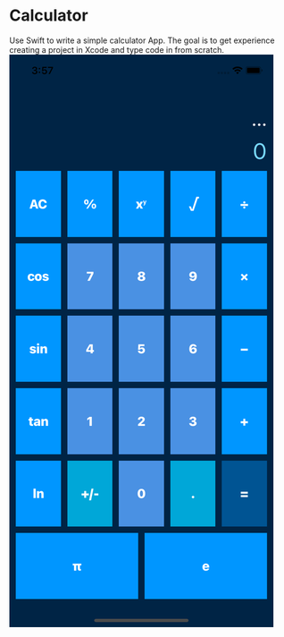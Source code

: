 # Calculator
Use Swift to write a simple calculator App. The goal is to get experience creating a project in Xcode and type code in from scratch.
![Optional Text](./test0.png)
